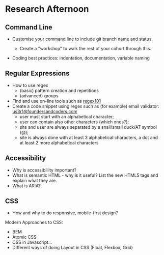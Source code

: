 # Research Afternoon

## **Command Line**

- Customise your command line to include git branch name and status. 
    -    Create a "workshop" to walk the rest of your cohort through this.

- Coding best practices: indentation, documentation, variable naming

## **Regular Expressions**

- How to use regex
    - (basic) pattern creation and repetitions
    - (advanced) groups
- Find and use on-line tools such as [regex101](https://regex101.com/)
- Create a code snippet using regex such as (for example) email validator:
  [us3r1@foundersandcoders.com](mailto:us3r1@foundersandcoders.com)
    - user must start with an alphabetical character;
    - user can contain also other characters (which ones?);
    - site and user are always separated by a snail/small duck/AT symbol (@);
    - site is always done with at least 3 alphabetical characters, a dot and at least 2 more alphabetical characters

## **Accessibility**

- Why is accessibillity important?
- What is semantic HTML - why is it useful? List the new HTML5 tags and explain what they are.
- What is ARIA?

## **CSS**

- How and why to do responsive, mobile-first design?

Modern Approaches to CSS:
- BEM
- Atomic CSS
- CSS in Javascript...
- Different ways of doing Layout in CSS (Float, Flexbox, Grid)
